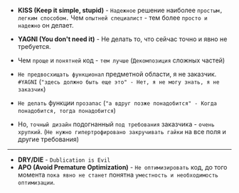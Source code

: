 - **KISS (Keep it simple, stupid)** - `Надежное` решение наиболее `простым, легким способом.` Чем `опытней специалист` - тем более `просто и надежно` он делает.
- **YAGNI (You don't need it)** - Не делать то, что сейчас точно и явно не требуется.

- Чем `проще` и `понятней` код - `тем лучше` 
  (`Декомпозиция` сложных частей)
- `Не предвосхищать функционал` предметной области, я не заказчик. `#YAGNI`
  (`"здесь должно быть еще это" - Нет, я не могу знать, я не заказчик`)  
- `Не делать` функции `прозапас` 
  (`"а вдруг позже понадобится" - Когда понадобится, тогда понадобится`)
- Но, `точный дизайн` подогнанный `под требования` заказчика - `очень хрупкий`.
  (`Не нужно гипертрофировано закручивать гайки` на все поля и другие требования)

___
- **DRY/DIE** - `Dublication is Evil`
- **APO (Avoid Premature Optimization)** - `Не оптимизировать` код, до того момента `пока явно не станет` понятна `уместность и необходимость оптимизации`.